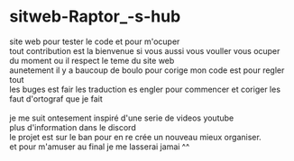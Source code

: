 # sitweb-Raptor_-s-hub
site web pour tester le code et pour m'ocuper <br> 
tout contribution est la bienvenue si vous aussi vous vouller vous ocuper <br>
  du moment ou il respect le teme du site web <br>
aunetement il y a baucoup de boulo pour corige mon code est pour regler tout <br>
  les buges est fair les traduction es engler pour commencer et coriger les <br>
  faut d'ortograf que je fait <br>
  <br>
je me suit ontesement inspiré d'une serie de videos youtube <br>
plus d'information dans le discord
<br>
le projet est sur le ban pour en re crée un nouveau mieux organiser. <br>
et pour m'amuser
au final je me lasserai jamai ^^
